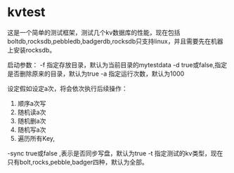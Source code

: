 # kvtest
这是一个简单的测试框架，测试几个kv数据库的性能，现在包括boltdb,rocksdb,pebbledb,badgerdb,rocksdb只支持linux，并且需要先在机器上安装rocksdb。

启动参数：
-f 指定存放目录，默认为当前目录的mytestdata
-d true或false,指定是否删除原来的目录，默认为true
-a 指定运行次数，默认为1000

设定假如设定a次，将会依次执行后续操作：
1.	顺序a次写
2.	随机读a次
3.	随机删a次
4.	随机写a次
5.	遍历所有Key,

-sync  true或false ,表示是否同步写盘，默认为true
-t  指定测试的kv类型，现在只有bolt,rocks,pebble,badger四种，默认为全部。
